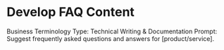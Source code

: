 # Develop FAQ Content

Business Terminology Type: Technical Writing & Documentation
Prompt: Suggest frequently asked questions and answers for [product/service].